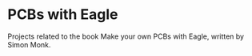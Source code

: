 # PCBs with Eagle
Projects related to the book Make your own PCBs with Eagle, written by Simon Monk.
